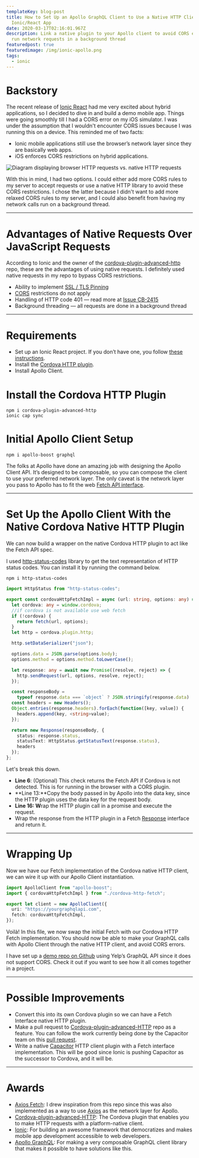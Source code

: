 ```yaml
---
templateKey: blog-post
title: How to Set Up an Apollo GraphQL Client to Use a Native HTTP Client in an
  Ionic/React App
date: 2020-03-17T02:16:01.967Z
description: Link a native plugin to your Apollo client to avoid CORS errors and
  run network requests in a background thread
featuredpost: true
featuredimage: /img/ionic-apollo.png
tags:
  - ionic
---
```

# Backstory

The recent release of [Ionic React](https://ionicframework.com/docs/react) had me very excited about hybrid applications, so I decided to dive in and build a demo mobile app. Things were going smoothly till I had a CORS error on my iOS simulator. I was under the assumption that I wouldn't encounter CORS issues because I was running this on a device. This reminded me of two facts:

* Ionic mobile applications still use the browser’s network layer since they are basically web apps.
* iOS enforces CORS restrictions on hybrid applications.

![Diagram displaying browser HTTP requests vs. native HTTP requests](/img/ionic-diagram.png "Diagram displaying browser HTTP requests vs. native HTTP requests")

With this in mind, I had two options. I could either add more CORS rules to my server to accept requests or use a native HTTP library to avoid these CORS restrictions. I chose the latter because I didn't want to add more relaxed CORS rules to my server, and I could also benefit from having my network calls run on a background thread.

- - -

# Advantages of Native Requests Over JavaScript Requests

According to Ionic and the owner of the [cordova-plugin-advanced-http](https://github.com/silkimen/cordova-plugin-advanced-http) repo, these are the advantages of using native requests. I definitely used native requests in my repo to bypass CORS restrictions.

* Ability to implement [SSL / TLS Pinning](https://labs.nettitude.com/tutorials/tls-certificate-pinning-101/)
* [CORS](https://developer.mozilla.org/en-US/docs/Web/HTTP/CORS) restrictions do not apply
* Handling of HTTP code 401 — read more at [Issue CB-2415](https://issues.apache.org/jira/browse/CB-2415)
* Background threading — all requests are done in a background thread

- - -

# Requirements

* Set up an Ionic React project. If you don’t have one, you follow [these instructions](https://ionicframework.com/docs/react/quickstart).
* Install the [Cordova HTTP plugin](https://www.npmjs.com/package/cordova-plugin-advanced-http).
* Install Apollo Client.

# Install the Cordova HTTP Plugin

```
npm i cordova-plugin-advanced-http
ionic cap sync
```

# Initial Apollo Client Setup

```
npm i apollo-boost graphql
```

The folks at Apollo have done an amazing job with designing the Apollo Client API. It’s designed to be composable, so you can compose the client to use your preferred network layer. The only caveat is the network layer you pass to Apollo has to fit the web [Fetch API interface](https://developer.mozilla.org/en-US/docs/Web/API/Fetch_API).

- - -

# Set Up the Apollo Client With the Native Cordova Native HTTP Plugin

We can now build a wrapper on the native Cordova HTTP plugin to act like the Fetch API spec.

I used [http-status-codes](https://www.npmjs.com/package/http-status-codes) library to get the text representation of HTTP status codes. You can install it by running the command below.

```
npm i http-status-codes
```

```typescript
import HttpStatus from "http-status-codes";

export const cordovaHttpFetchImpl = async (url: string, options: any) => {
  let cordova: any = window.cordova;
  //if cordova is not available use web fetch
  if (!cordova) {
    return fetch(url, options);
  }
  let http = cordova.plugin.http;

  http.setDataSerializer("json");

  options.data = JSON.parse(options.body);
  options.method = options.method.toLowerCase();

  let response: any = await new Promise((resolve, reject) => {
    http.sendRequest(url, options, resolve, reject);
  });

  const responseBody =
    typeof response.data === `object` ? JSON.stringify(response.data) : response.data;
  const headers = new Headers();
  Object.entries(response.headers).forEach(function([key, value]) {
    headers.append(key, <string>value);
  });

  return new Response(responseBody, {
    status: response.status,
    statusText: HttpStatus.getStatusText(response.status),
    headers
  });
};
```

Let's break this down.

* **Line 6**: (Optional) This check returns the Fetch API if Cordova is not detected. This is for running in the browser with a CORS plugin.
* **Line 13:**Copy the body passed in by Apollo into the data key, since the HTTP plugin uses the data key for the request body.
* **Line 16: W**rap the HTTP plugin call in a promise and execute the request.
* Wrap the response from the HTTP plugin in a Fetch [Response](https://developer.mozilla.org/en-US/docs/Web/API/Response) interface and return it.

- - -

# Wrapping Up

Now we have our Fetch implementation of the Cordova native HTTP client, we can wire it up with our Apollo Client instantiation.

```typescript
import ApolloClient from "apollo-boost";
import { cordovaHttpFetchImpl } from "./cordova-http-fetch";

export let client = new ApolloClient({
  uri: "https://yourgraphqlapi.com",
  fetch: cordovaHttpFetchImpl,
});
```

Voilà! In this file, we now swap the initial Fetch with our Cordova HTTP Fetch implementation. You should now be able to make your GraphQL calls with Apollo Client through the native HTTP client, and avoid CORS errors.

I have set up a [demo repo on Github](https://github.com/williamkwao/ionic-react-apollo-yelp) using Yelp’s GraphQL API since it does not support CORS. Check it out if you want to see how it all comes together in a project.



- - -

# Possible Improvements

* Convert this into its own Cordova plugin so we can have a Fetch Interface native HTTP plugin.
* Make a pull request to [Cordova-plugin-advanced-HTTP](https://www.npmjs.com/package/cordova-plugin-advanced-http) repo as a feature. You can follow the work currently being done by the Capacitor team on this [pull request](https://github.com/ionic-team/capacitor/pull/2495).
* Write a native [Capacitor](https://capacitor.ionicframework.com/) HTTP client plugin with a Fetch interface implementation. This will be good since Ionic is pushing Capacitor as the successor to Cordova, and it will be.



- - -





# Awards

* [Axios Fetch](https://github.com/lifeomic/axios-fetch): I drew inspiration from this repo since this was also implemented as a way to use [Axios](https://github.com/axios/axios) as the network layer for Apollo.
* [Cordova-plugin-advanced-HTTP](https://www.npmjs.com/package/cordova-plugin-advanced-http): The Cordova plugin that enables you to make HTTP requests with a platform-native client.
* [Ionic](https://ionicframework.com/): For building an awesome framework that democratizes and makes mobile app development accessible to web developers.
* [Apollo GraphQL](https://www.apollographql.com/docs/react/): For making a very composable GraphQL client library that makes it possible to have solutions like this.